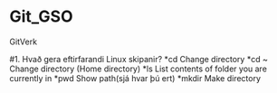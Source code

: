 # Git_GSO
GitVerk

#1. Hvað gera eftirfarandi Linux skipanir?
	*cd	Change directory
	*cd ~	Change directory (Home directory)
	*ls	List contents of folder you are currently in
	*pwd	Show path(sjá hvar þú ert)
	*mkdir	Make directory